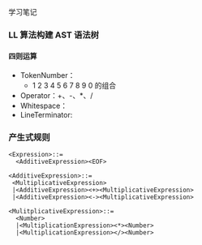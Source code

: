 学习笔记

### LL 算法构建 AST 语法树

#### 四则运算

- TokenNumber：
  - 1 2 3 4 5 6 7 8 9 0 的组合
- Operator：+、-、\*、/
- Whitespace：<SP>
- LineTerminator: <LF><CR>

### 产生式规则

```
<Expression>::=
  <AdditiveExpression><EOF>
```

```
<AdditiveExpression>::=
 <MultiplicativeExpression>
 |<AdditiveExpression><+><MultiplicativeExpression>
 |<AdditiveExpression><-><MultiplicativeExpression>
```

```
<MulitplicativeExpression>::=
  <Number>
  |<MultiplicationExpression><*><Number>
  |<MultiplicationExpression></><Number>
```
